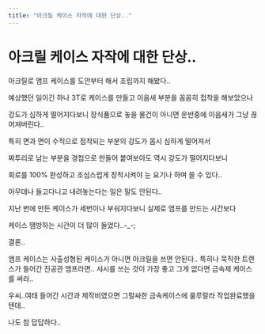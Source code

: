 ```yaml
---
title: "아크릴 케이스 자작에 대한 단상.."
---
```

# 아크릴 케이스 자작에 대한 단상..

아크릴로 앰프 케이스를 도안부터 해서 조립까지 해봤다..

예상했던 일이긴 하나 3T로 케이스를 만들고 이음새 부분을 꼼꼼히 접착을 해보았으나

강도가 심하게 떨어지다보니 장식품으로 놓을 물건이 아니면 운반중에 이음새가 그냥 끊어져버린다..

특히 면과 면이 수직으로 접착되는 부분의 강도가 몹시 심하게 떨어져서

짜투리로 남는 부분을 경첩으로 만들어 붙여보아도 역시 강도가 떨어지다보니

회로를 100% 완성하고 조심스럽게 장착시켜야 눈 요기나 하며 쓸 수 있다..

아무데나 들고다니고 내려놓는다는 일은 말도 안된다..

지난 번에 만든 케이스가 세번이나 부숴지다보니 실제로 앰프를 만드는 시간보다

케이스 땜방하는 시간이 더 많이 들었다..-_-;

결론..

앰프 케이스는 사출성형된 케이스가 아니면 아크릴을 쓰면 안된다..
특히나 묵직한 트랜스가 들어간 진공관 앰프라면..
샤시를 쓰는 것이 가장 좋고 그게 없다면 금속제 케이스를 써라..

우씨..여태 들어간 시간과 제작비였으면 그럴싸한 금속케이스에 룰루랄라 작업완료했을텐데..

나도 참 답답하다..


